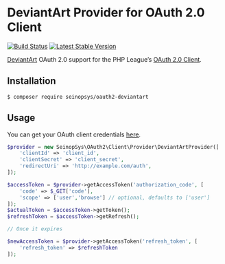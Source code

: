 # DeviantArt Provider for OAuth 2.0 Client
[![Build Status](https://travis-ci.org/SeinopSys/oauth2-deviantart.svg?branch=master)](https://travis-ci.org/seinopsys/oauth2-deviantart)
[![Latest Stable Version](https://poser.pugx.org/seinopsys/oauth2-deviantart/v/stable.png)](https://packagist.org/packages/seinopsys/oauth2-deviantart)

[DeviantArt](https://deviantart.com/) OAuth 2.0 support for the PHP League’s [OAuth 2.0 Client](https://github.com/thephpleague/oauth2-client).

## Installation

```
$ composer require seinopsys/oauth2-deviantart
```

## Usage

You can get your OAuth client credentials [here](https://www.deviantart.com/developers/apps).

```php
$provider = new SeinopSys\OAuth2\Client\Provider\DeviantArtProvider([
	'clientId' => 'client_id',
	'clientSecret' => 'client_secret',
	'redirectUri' => 'http://example.com/auth',
]);

$accessToken = $provider->getAccessToken('authorization_code', [
	'code' => $_GET['code'],
	'scope' => ['user','browse'] // optional, defaults to ['user']
]);
$actualToken = $accessToken->getToken();
$refreshToken = $accessToken->getRefresh();

// Once it expires

$newAccessToken = $provider->getAccessToken('refresh_token', [
	'refresh_token' => $refreshToken
]);
```
